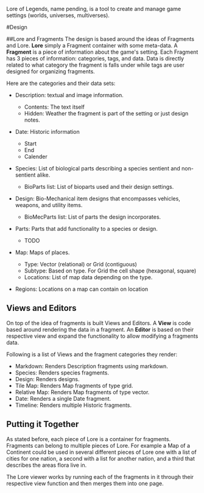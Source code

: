 Lore of Legends, name pending, is a tool to create and manage game settings (worlds, universes, multiverses).

#Design

##Lore and Fragments
The design is based around the ideas of Fragments and Lore. __Lore__ simply a Fragment container with some meta-data. A __Fragment__ is a piece of information about the game's setting. Each Fragment has 3 pieces of information: categories, tags, and data. Data is directly related to what category the fragment is falls under while tags are user designed for organizing fragments.

Here are the categories and their data sets:

* Description: textual and image information.
    * Contents: The text itself
    * Hidden: Weather the fragment is part of the setting or just design notes.

* Date: Historic information
    * Start
    * End
    * Calender

* Species: List of biological parts describing a species sentient and non-sentient alike.
    * BioParts list: List of bioparts used and their design settings.

* Design: Bio-Mechanical item designs that encompasses vehicles, weapons, and utility items.
    * BioMecParts list: List of parts the design incorporates.

* Parts: Parts that add functionality to a species or design.
    * TODO

* Map: Maps of places.
    * Type: Vector (relational) or Grid (contiguous)
    * Subtype: Based on type. For Grid the cell shape (hexagonal, square)
    * Locations: List of map data depending on the type.

* Regions: Locations on a map can contain on location


## Views and Editors

On top of the idea of fragments is built Views and Editors. A __View__ is code based around rendering the data in a fragment. An __Editor__ is based on their respective view and expand the functionality to allow modifying a fragments data.

Following is a list of Views and the fragment categories they render:

* Markdown: Renders Description fragments using markdown.
* Species: Renders species fragments.
* Design: Renders designs.
* Tile Map: Renders Map fragments of type grid.
* Relative Map: Renders Map fragments of type vector.
* Date: Renders a single Date fragment.
* Timeline: Renders multiple Historic fragments.

## Putting it Together

As stated before, each piece of Lore is a container for fragments. Fragments can belong to multiple pieces of Lore. For example a Map of a Continent could be used in several different pieces of Lore one with a list of cities for one nation, a second with a list for another nation, and a third that describes the areas flora live in.

The Lore viewer works by running each of the fragments in it through their respective view function and then merges them into one page. 
